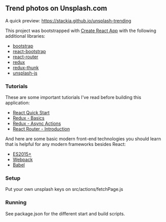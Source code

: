 ## Trend photos on Unsplash.com

A quick preview: https://stackia.github.io/unsplash-trending

This project was bootstrapped with [Create React App](https://github.com/facebookincubator/create-react-app) with the following additional libraries:

* [bootstrap](http://getbootstrap.com/)
* [react-bootstrap](https://react-bootstrap.github.io/)
* [react-router](https://github.com/ReactTraining/react-router)
* [redux](http://redux.js.org/)
* [redux-thunk](https://github.com/gaearon/redux-thunk)
* [unsplash-js](https://github.com/unsplash/unsplash-js)

### Tutorials

These are some important tutiorials I've read before building this application:

* [React Quick Start](https://facebook.github.io/react/docs/hello-world.html)
* [Redux - Basics](http://redux.js.org/docs/basics/)
* [Redux - Async Actions](http://redux.js.org/docs/advanced/AsyncActions.html)
* [React Router - Introduction](https://github.com/ReactTraining/react-router/blob/master/docs/Introduction.md)

And here are some basic modern front-end technologies you should learn that is helpful for any modern frameworks besides React:

* [ES2015+](https://babeljs.io/docs/learn-es2015/)
* [Webpack](https://webpack.github.io/)
* [Babel](https://babeljs.io/)

### Setup

Put your own unsplash keys on src/actions/fetchPage.js

### Running

See package.json for the different start and build scripts.
